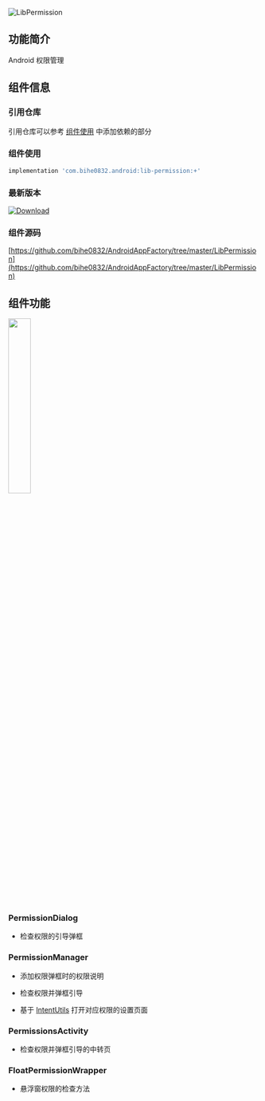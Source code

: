 ![LibPermission](https://img.shields.io/badge/AndroidAppFactory-LibPermission-brightgreen)
## 功能简介

Android 权限管理

## 组件信息

### 引用仓库

引用仓库可以参考 [组件使用](./../start.md) 中添加依赖的部分

### 组件使用

```groovy
implementation 'com.bihe0832.android:lib-permission:+'
```

### 最新版本

[ ![Download](https://api.bintray.com/packages/bihe0832/android/lib-permission/images/download.svg) ](https://bintray.com/bihe0832/android/lib-permission/_latestVersion)


### 组件源码

[https://github.com/bihe0832/AndroidAppFactory/tree/master/LibPermission](https://github.com/bihe0832/AndroidAppFactory/tree/master/LibPermission)

## 组件功能

<img src="./lib-permission.png.png" width="30%"/>

### PermissionDialog

- 检查权限的引导弹框

### PermissionManager

- 添加权限弹框时的权限说明

- 检查权限并弹框引导

- 基于 [IntentUtils](./../noui/lib-utils-apk.md#intentutils) 打开对应权限的设置页面

### PermissionsActivity

- 检查权限并弹框引导的中转页

### FloatPermissionWrapper

- 悬浮窗权限的检查方法